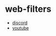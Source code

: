# web-filters
- [discord](https://github.com/Znunu/Discord-Purge-Nitro)
- [youtube](https://www.reddit.com/r/youtube/comments/rpmx2y/how_to_remove_related_to_your_search_related/)
